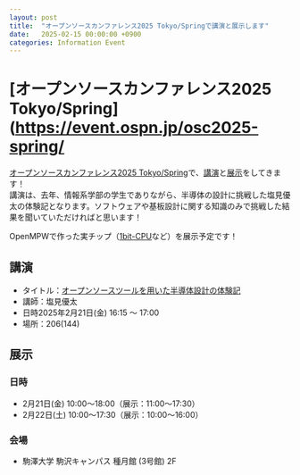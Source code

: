 ```yaml
---
layout: post
title:  "オープンソースカンファレンス2025 Tokyo/Springで講演と展示します"
date:   2025-02-15 00:00:00 +0900
categories: Information Event
---
```


# [オープンソースカンファレンス2025 Tokyo/Spring](https://event.ospn.jp/osc2025-spring/

[オープンソースカンファレンス2025 Tokyo/Spring](https://event.ospn.jp/osc2025-spring/)で、[講演](https://event.ospn.jp/osc2025-spring/session/2012962)と[展示](https://event.ospn.jp/osc2025-spring/exhibit)をしてきます！  
講演は、去年、情報系学部の学生でありながら、半導体の設計に挑戦した塩見優太の体験記となります。ソフトウェアや基板設計に関する知識のみで挑戦した結果を聞いていただければと思います！  

OpenMPWで作った実チップ（[1bit-CPU](http://github.com/noritsuna/1bit-CPU/)など）を展示予定です！  

## 講演
- タイトル：[オープンソースツールを用いた半導体設計の体験記](https://event.ospn.jp/osc2025-spring/session/2012962)
- 講師：塩見優太
- 日時2025年2月21日(金) 16:15 〜 17:00
- 場所：206(144)


## 展示
### 日時
- 2月21日(金) 10:00～18:00（展示：11:00～17:30）
- 2月22日(土) 10:00～17:30（展示：10:00～16:00）

### 会場
- 駒澤大学 駒沢キャンパス 種月館 (3号館) 2F  
